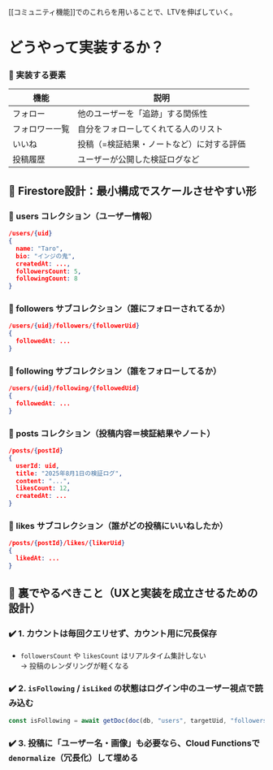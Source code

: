 [[コミュニティ機能]]でのこれらを用いることで、LTVを伸ばしていく。

# どうやって実装するか？
### 🎯 実装する要素

| 機能      | 説明                    |
| ------- | --------------------- |
| フォロー    | 他のユーザーを「追跡」する関係性      |
| フォロワー一覧 | 自分をフォローしてくれてる人のリスト    |
| いいね     | 投稿（=検証結果・ノートなど）に対する評価 |
| 投稿履歴    | ユーザーが公開した検証ログなど       |
## 🧱 Firestore設計：最小構成でスケールさせやすい形
### 📁 users コレクション（ユーザー情報）

```json
/users/{uid}
{
  name: "Taro",
  bio: "インジの鬼",
  createdAt: ...,
  followersCount: 5,
  followingCount: 8
}
```
### 📁 followers サブコレクション（誰にフォローされてるか）

```json
/users/{uid}/followers/{followerUid}
{
  followedAt: ...
}
```

### 📁 following サブコレクション（誰をフォローしてるか）

```json
/users/{uid}/following/{followedUid}
{
  followedAt: ...
}
```
### 📁 posts コレクション（投稿内容＝検証結果やノート）

```json
/posts/{postId}
{
  userId: uid,
  title: "2025年8月1日の検証ログ",
  content: "...",
  likesCount: 12,
  createdAt: ...
}
```

### 📁 likes サブコレクション（誰がどの投稿にいいねしたか）

```json
/posts/{postId}/likes/{likerUid}
{
  likedAt: ...
}

```

## 🧠 裏でやるべきこと（UXと実装を成立させるための設計）

### ✔️ 1. カウントは毎回クエリせず、カウント用に冗長保存

- `followersCount` や `likesCount` はリアルタイム集計しない  
    → 投稿のレンダリングが軽くなる
    

### ✔️ 2. `isFollowing` / `isLiked` の状態はログイン中のユーザー視点で読み込む
```ts
const isFollowing = await getDoc(doc(db, "users", targetUid, "followers", myUid));

```

### ✔️ 3. 投稿に「ユーザー名・画像」も必要なら、Cloud Functionsで`denormalize`（冗長化）して埋める